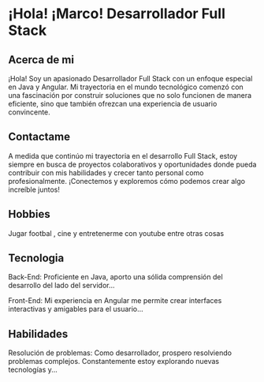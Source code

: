# ¡Hola! ¡Marco! Desarrollador Full Stack

## Acerca de mi

¡Hola! Soy un apasionado Desarrollador Full Stack con un enfoque especial en Java y Angular. Mi trayectoria en el mundo tecnológico comenzó con una fascinación por construir soluciones que no solo funcionen de manera eficiente, sino que también ofrezcan una experiencia de usuario convincente.

## Contactame

A medida que continúo mi trayectoria en el desarrollo Full Stack, estoy siempre en busca de proyectos colaborativos y oportunidades donde pueda contribuir con mis habilidades y crecer tanto personal como profesionalmente. ¡Conectemos y exploremos cómo podemos crear algo increíble juntos!

## Hobbies

Jugar footbal , cine y entretenerme con youtube entre otras cosas

## Tecnologia

Back-End: Proficiente en Java, aporto una sólida comprensión del desarrollo del lado del servidor...

Front-End: Mi experiencia en Angular me permite crear interfaces interactivas y amigables para el usuario...


## Habilidades

Resolución de problemas: Como desarrollador, prospero resolviendo problemas complejos. Constantemente estoy explorando nuevas tecnologías y...